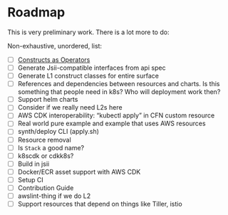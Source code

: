 # Roadmap

This is very preliminary work. There is a lot more to do:

Non-exhaustive, unordered, list:

- [ ] [Constructs as Operators](docs/construct-operator.md)
- [ ] Generate Jsii-compatible interfaces from api spec
- [ ] Generate L1 construct classes for entire surface
- [ ] References and dependencies between resources and charts. Is this
  something that people need in k8s? Who will deployment work then?
- [ ] Support helm charts
- [ ] Consider if we really need L2s here
- [ ] AWS CDK interoperability: “kubectl apply” in CFN custom resource
- [ ] Real world pure example and example that uses AWS resources
- [ ] synth/deploy CLI (apply.sh)
- [ ] Resource removal
- [ ] Is `Stack` a good name?
- [ ] k8scdk or cdkk8s?
- [ ] Build in jsii
- [ ] Docker/ECR asset support with AWS CDK
- [ ] Setup CI
- [ ] Contribution Guide
- [ ] awslint-thing if we do L2
- [ ] Support resources that depend on things like Tiller, istio

